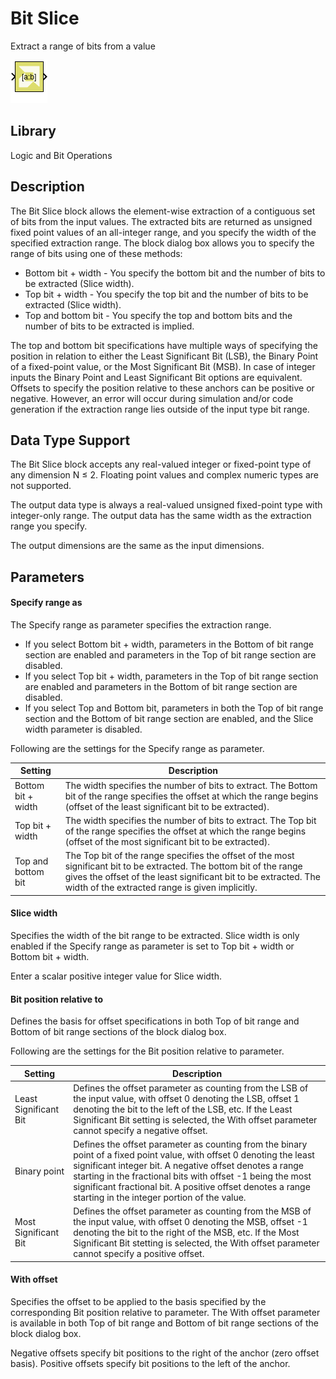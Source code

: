 # Bit Slice

Extract a range of bits from a value

![](./Images/block.png)

## Library

Logic and Bit Operations

## Description

The Bit Slice block allows the element-wise extraction of a contiguous
set of bits from the input values. The extracted bits are returned as
unsigned fixed point values of an all-integer range, and you specify the
width of the specified extraction range. The block dialog box allows you
to specify the range of bits using one of these methods:

- Bottom bit + width - You specify the bottom bit and the number of bits
  to be extracted (Slice width).
- Top bit + width - You specify the top bit and the number of bits to be
  extracted (Slice width).
- Top and bottom bit - You specify the top and bottom bits and the
  number of bits to be extracted is implied.

The top and bottom bit specifications have multiple ways of specifying
the position in relation to either the Least Significant Bit (LSB), the
Binary Point of a fixed-point value, or the Most Significant Bit (MSB).
In case of integer inputs the Binary Point and Least Significant Bit
options are equivalent. Offsets to specify the position relative to
these anchors can be positive or negative. However, an error will occur
during simulation and/or code generation if the extraction range lies
outside of the input type bit range.

## Data Type Support

The Bit Slice block accepts any real-valued integer or fixed-point type
of any dimension N ≤ 2. Floating point values and complex numeric types
are not supported.

The output data type is always a real-valued unsigned fixed-point type
with integer-only range. The output data has the same width as the
extraction range you specify.

The output dimensions are the same as the input dimensions.

## Parameters

#### Specify range as

The Specify range as parameter specifies the extraction range.

- If you select Bottom bit + width, parameters in the Bottom of bit
  range section are enabled and parameters in the Top of bit range
  section are disabled.
- If you select Top bit + width, parameters in the Top of bit range
  section are enabled and parameters in the Bottom of bit range section
  are disabled.
- If you select Top and Bottom bit, parameters in both the Top of bit
  range section and the Bottom of bit range section are enabled, and the
  Slice width parameter is disabled.

Following are the settings for the Specify range as parameter.

| Setting            | Description                                                                                                                                                                                                                                 |
|--------------------|---------------------------------------------------------------------------------------------------------------------------------------------------------------------------------------------------------------------------------------------|
| Bottom bit + width | The width specifies the number of bits to extract. The Bottom bit of the range specifies the offset at which the range begins (offset of the least significant bit to be extracted).                                                        |
| Top bit + width    | The width specifies the number of bits to extract. The Top bit of the range specifies the offset at which the range begins (offset of the most significant bit to be extracted).                                                            |
| Top and bottom bit | The Top bit of the range specifies the offset of the most significant bit to be extracted. The bottom bit of the range gives the offset of the least significant bit to be extracted. The width of the extracted range is given implicitly. |


#### Slice width

Specifies the width of the bit range to be extracted. Slice width is
only enabled if the Specify range as parameter is set to Top bit + width
or Bottom bit + width.

Enter a scalar positive integer value for Slice width.

#### Bit position relative to

Defines the basis for offset specifications in both Top of bit range and
Bottom of bit range sections of the block dialog box.

Following are the settings for the Bit position relative to parameter.

| Setting               | Description                                                                                                                                                                                                                                                                                                                                                  |
|-----------------------|--------------------------------------------------------------------------------------------------------------------------------------------------------------------------------------------------------------------------------------------------------------------------------------------------------------------------------------------------------------|
| Least Significant Bit | Defines the offset parameter as counting from the LSB of the input value, with offset 0 denoting the LSB, offset 1 denoting the bit to the left of the LSB, etc. If the Least Significant Bit setting is selected, the With offset parameter cannot specify a negative offset.                                                                               |
| Binary point          | Defines the offset parameter as counting from the binary point of a fixed point value, with offset 0 denoting the least significant integer bit. A negative offset denotes a range starting in the fractional bits with offset -1 being the most significant fractional bit. A positive offset denotes a range starting in the integer portion of the value. |
| Most Significant Bit  | Defines the offset parameter as counting from the MSB of the input value, with offset 0 denoting the MSB, offset -1 denoting the bit to the right of the MSB, etc. If the Most Significant Bit stetting is selected, the With offset parameter cannot specify a positive offset.                                                                             |


#### With offset

Specifies the offset to be applied to the basis specified by the
corresponding Bit position relative to parameter. The With offset
parameter is available in both Top of bit range and Bottom of bit range
sections of the block dialog box.

Negative offsets specify bit positions to the right of the anchor (zero
offset basis). Positive offsets specify bit positions to the left of the
anchor.
